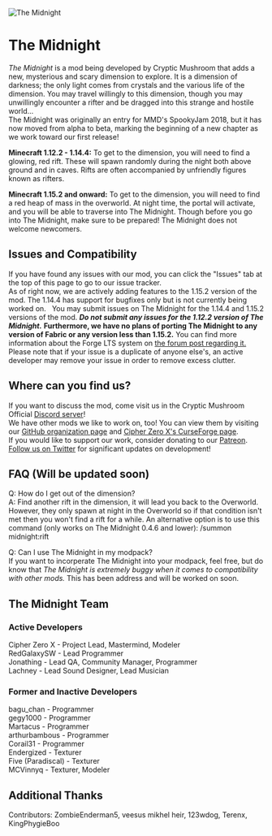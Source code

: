 ![The Midnight](https://i.imgur.com/JzGc0pP.jpg)
# The Midnight  
*The Midnight* is a mod being developed by Cryptic Mushroom that adds a new, mysterious and scary dimension to explore. It is a dimension of darkness; the only light comes from crystals and the various life of the dimension. You may travel willingly to this dimension, though you may unwillingly encounter a rifter and be dragged into this strange and hostile world...  
The Midnight was originally an entry for MMD's SpookyJam 2018, but it has now moved from alpha to beta, marking the beginning of a new chapter as we work toward our first release!

**Minecraft 1.12.2 - 1.14.4:** To get to the dimension, you will need to find a glowing, red rift. These will spawn randomly during the night both above ground and in caves. Rifts are often accompanied by unfriendly figures known as rifters.

**Minecraft 1.15.2 and onward:** To get to the dimension, you will need to find a red heap of mass in the overworld. At night time, the portal will activate, and you will be able to traverse into The Midnight. Though before you go into The Midnight, make sure to be prepared! The Midnight does not welcome newcomers.

## Issues and Compatibility  
If you have found any issues with our mod, you can click the "Issues" tab at the top of this page to go to our issue tracker.  
As of right now, we are actively adding features to the 1.15.2 version of the mod. The 1.14.4 has support for bugfixes only but is not currently being worked on.  
You may submit issues on The Midnight for the 1.14.4 and 1.15.2 versions of the mod. ***Do not submit any issues for the 1.12.2 version of The Midnight.*** **Furthermore, we have no plans of porting The Midnight to any version of Fabric or any version less than 1.15.2.** You can find more information about the Forge LTS system on [the forum post regarding it.](https://www.minecraftforge.net/forum/topic/79304-112114-and-lts-system/)  
Please note that if your issue is a duplicate of anyone else's, an active developer may remove your issue in order to remove excess clutter.

## Where can you find us?  
If you want to discuss the mod, come visit us in the Cryptic Mushroom Official [Discord server](https://discord.gg/Rdc86yA)!  
We have other mods we like to work on, too! You can view them by visiting our [GitHub organization page](https://github.com/Cryptic-Mushroom) and [Cipher Zero X's CurseForge page](https://www.curseforge.com/members/cipher_zero_x/projects).  
If you would like to support our work, consider donating to our [Patreon](https://www.patreon.com/crypticmushroom).  
[Follow us on Twitter](https://twitter.com/CrypticMushroom) for significant updates on development!

## FAQ (Will be updated soon)
Q: How do I get out of the dimension?  
A: Find another rift in the dimension, it will lead you back to the Overworld. However, they only spawn at night in the Overworld so if that condition isn't met then you won't find a rift for a while. An alternative option is to use this command (only works on The Midnight 0.4.6 and lower): /summon midnight:rift

Q: Can I use The Midnight in my modpack?  
If you want to incorperate The Midnight into your modpack, feel free, but do know that *The Midnight is extremely buggy when it comes to compatibility with other mods.* This has been address and will be worked on soon.

## The Midnight Team  
### Active Developers  
Cipher Zero X - Project Lead, Mastermind, Modeler  
RedGalaxySW - Lead Programmer  
Jonathing - Lead QA, Community Manager, Programmer  
Lachney - Lead Sound Designer, Lead Musician

### Former and Inactive Developers  
bagu_chan - Programmer  
gegy1000 - Programmer  
Martacus - Programmer  
arthurbambous - Programmer  
Corail31 - Programmer  
Endergized - Texturer  
Five (Paradiscal) - Texturer  
MCVinnyq - Texturer, Modeler  

## Additional Thanks  
Contributors: ZombieEnderman5, veesus mikhel heir, 123wdog, Terenx, KingPhygieBoo  